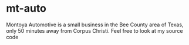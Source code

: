 # mt-auto
Montoya Automotive is a small business in the Bee County area of Texas, only 50 minutes away from Corpus Christi. 
Feel free to look at my source code
